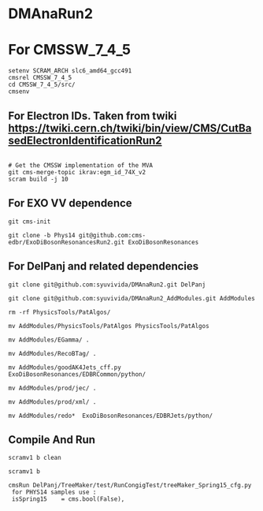 
# DMAnaRun2

# For CMSSW_7_4_5
```
setenv SCRAM_ARCH slc6_amd64_gcc491
cmsrel CMSSW_7_4_5
cd CMSSW_7_4_5/src/
cmsenv
```

## For Electron IDs. Taken from twiki https://twiki.cern.ch/twiki/bin/view/CMS/CutBasedElectronIdentificationRun2
```

# Get the CMSSW implementation of the MVA
git cms-merge-topic ikrav:egm_id_74X_v2
scram build -j 10
```

## For EXO VV dependence 
```
git cms-init

git clone -b Phys14 git@github.com:cms-edbr/ExoDiBosonResonancesRun2.git ExoDiBosonResonances
```

## For DelPanj and related dependencies

```
git clone git@github.com:syuvivida/DMAnaRun2.git DelPanj

git clone git@github.com:syuvivida/DMAnaRun2_AddModules.git AddModules

rm -rf PhysicsTools/PatAlgos/ 

mv AddModules/PhysicsTools/PatAlgos PhysicsTools/PatAlgos

mv AddModules/EGamma/ .

mv AddModules/RecoBTag/ . 

mv AddModules/goodAK4Jets_cff.py ExoDiBosonResonances/EDBRCommon/python/

mv AddModules/prod/jec/ .

mv AddModules/prod/xml/ .

mv AddModules/redo*  ExoDiBosonResonances/EDBRJets/python/
```

## Compile And Run 
```
scramv1 b clean

scramv1 b

cmsRun DelPanj/TreeMaker/test/RunCongigTest/treeMaker_Spring15_cfg.py
 for PHYS14 samples use : 
 isSpring15    = cms.bool(False),
 
```
